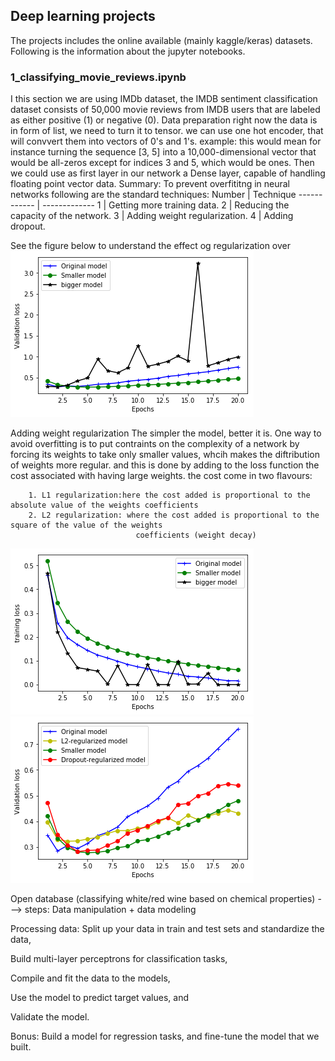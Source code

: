 ## Deep learning projects
The projects includes the online available (mainly kaggle/keras) datasets. Following is the information about the jupyter notebooks.

### 1_classifying_movie_reviews.ipynb
I this section we are using IMDb dataset, the IMDB sentiment classification dataset consists of 50,000 movie reviews from IMDB users that are labeled as either positive (1) or negative (0).
Data preparation
right now the data is in form of list, we need to turn it to tensor. we can use one hot encoder, that will convvert them into vectors of 0's and 1's. example: this would mean for instance turning the sequence [3, 5] into a 10,000-dimensional vector that would be all-zeros except for indices 3 and 5, which would be ones. Then we could use as first layer in our network a Dense layer, capable of handling floating point vector data.
Summary: To prevent overfititng in neural networks following are the standard techniques:
Number | Technique
------------ | -------------
1 | Getting more training data.
2 | Reducing the capacity of the network.
3 | Adding weight regularization.
4 | Adding dropout.

See the figure below to understand the effect og regularization over 
![Here we can see that that the smaller network starts overfitting later than the reference one (original) and its performace degrades slowly compareed to the original one.](/images/regularization1.png)

Adding weight regularization
The simpler the model, better it is. One way to avoid overfitting is to put contraints on the complexity of a network by forcing its weights to take only smaller values, whcih makes the diftribution of weights more regular. and this is done by adding to the loss function the cost associated with having large weights. the cost come in two flavours:

        1. L1 regularization:here the cost added is proportional to the absolute value of the weights coefficients 
        2. L2 regularization: where the cost added is proportional to the square of the value of the weights 
                                coefficients (weight decay)
![We can see that the model is workign fine here wit l2 regularization. The model is more resistant to overfitting than the reference model (original).](/images/regularization2.png)
![comparing all the regularization methods with the original model without regularization](/images/regularization_methods.png)


Open database (classifying white/red wine based on chemical properties)
---> steps: Data manipulation + data modeling


Processing data:  Split up your data in train and test sets and standardize the data,

Build multi-layer perceptrons for classification tasks,

Compile and fit the data to the models,

Use the model to predict target values, and

Validate the model.

Bonus: Build a model for regression tasks, and fine-tune the model that we built.
 
